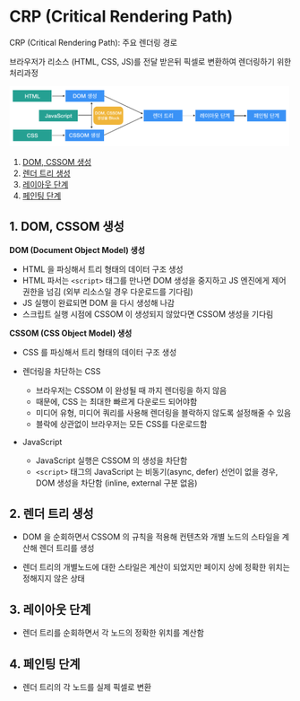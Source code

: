 # CRP (Critical Rendering Path)

CRP (Critical Rendering Path): 주요 렌더링 경로

브라우저가 리소스 (HTML, CSS, JS)를 전달 받은뒤 픽셀로 변환하여 렌더링하기 위한 처리과정

<img src="./assets/crp.png" width="500">

1. [DOM, CSSOM 생성](#1-dom-cssom-생성)
2. [렌더 트리 생성](#2-렌더-트리-생성)
3. [레이아웃 단계](#3-레이아웃-단계)
4. [페인팅 단계](#4-페인팅-단계)

## 1. DOM, CSSOM 생성

**DOM (Document Object Model) 생성**

  - HTML 을 파싱해서 트리 형태의 데이터 구조 생성
  - HTML 파서는 `<script>` 태그를 만나면 DOM 생성을 중지하고 JS 엔진에게 제어권한을 넘김 (외부 리소스일 경우 다운로드를 기다림)
  - JS 실행이 완료되면 DOM 을 다시 생성해 나감
  - 스크립트 실행 시점에 CSSOM 이 생성되지 않았다면 CSSOM 생성을 기다림

**CSSOM (CSS Object Model) 생성**

  - CSS 를 파싱해서 트리 형태의 데이터 구조 생성

  * 렌더링을 차단하는 CSS
    - 브라우저는 CSSOM 이 완성될 때 까지 렌더링을 하지 않음
    - 때문에, CSS 는 최대한 빠르게 다운로드 되어야함
    - 미디어 유형, 미디어 쿼리를 사용해 렌더링을 블락하지 않도록 설정해줄 수 있음
    - 블락에 상관없이 브라우저는 모든 CSS를 다운로드함
  
  * JavaScript
    - JavaScript 실행은 CSSOM 의 생성을 차단함
    - `<script>` 태그의 JavaScript 는 비동기(async, defer) 선언이 없을 경우, DOM 생성을 차단함 (inline, external 구분 없음)


## 2. 렌더 트리 생성

  - DOM 을 순회하면서 CSSOM 의 규칙을 적용해 컨텐츠와 개별 노드의 스타일을 계산해 렌더 트리를 생성

  - 렌더 트리의 개별노드에 대한 스타일은 계산이 되었지만 페이지 상에 정확한 위치는 정해지지 않은 상태

## 3. 레이아웃 단계

  - 렌더 트리를 순회하면서 각 노드의 정확한 위치를 계산함

## 4. 페인팅 단계

  -  렌더 트리의 각 노드를 실제 픽셀로 변환 
